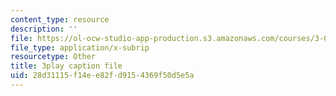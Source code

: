 ```yaml
---
content_type: resource
description: ''
file: https://ol-ocw-studio-app-production.s3.amazonaws.com/courses/3-091sc-introduction-to-solid-state-chemistry-fall-2010/28d31115f14ee82fd9154369f50d5e5a_CA7I2GLpgdo.srt
file_type: application/x-subrip
resourcetype: Other
title: 3play caption file
uid: 28d31115-f14e-e82f-d915-4369f50d5e5a
---
```

